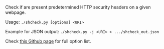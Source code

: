 Check if are present predetermined HTTP security headers on a given webpage.

Usage: `./shcheck.py [options] <URI>`

Example for JSON output: `./shcheck.py -j <URI> > .../shcheck_out.json`

Check [this Github page](https://github.com/santoru/shcheck) for full option list.